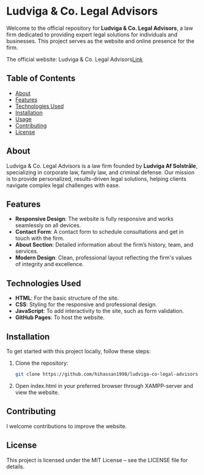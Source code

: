 # **Ludviga & Co. Legal Advisors**

Welcome to the official repository for **Ludviga & Co. Legal Advisors**, a law firm dedicated to providing expert legal solutions for individuals and businesses. This project serves as the website and online presence for the firm.

The official website: Ludviga & Co. Legal Advisors[Link](https://ludvigaandco.onrender.com/)

## **Table of Contents**
- [About](#about)
- [Features](#features)
- [Technologies Used](#technologies-used)
- [Installation](#installation)
- [Usage](#usage)
- [Contributing](#contributing)
- [License](#license)

## **About**

Ludviga & Co. Legal Advisors is a law firm founded by **Ludviga Af Solstråle**, specializing in corporate law, family law, and criminal defense. Our mission is to provide personalized, results-driven legal solutions, helping clients navigate complex legal challenges with ease.

## **Features**
- **Responsive Design**: The website is fully responsive and works seamlessly on all devices.
- **Contact Form**: A contact form to schedule consultations and get in touch with the firm.
- **About Section**: Detailed information about the firm’s history, team, and services.
- **Modern Design**: Clean, professional layout reflecting the firm's values of integrity and excellence.

## **Technologies Used**
- **HTML**: For the basic structure of the site.
- **CSS**: Styling for the responsive and professional design.
- **JavaScript**: To add interactivity to the site, such as form validation.
- **GitHub Pages**: To host the website.

## **Installation**
To get started with this project locally, follow these steps:

1. Clone the repository:
   ```bash
   git clone https://github.com/hihassan1998/ludviga-co-legal-advisors.git
    ```
2. Open index.html in your preferred browser through XAMPP-server and view the website.

## **Contributing**
I welcome contributions to improve the website.

## **License**
This project is licensed under the MIT License – see the LICENSE file for details.
